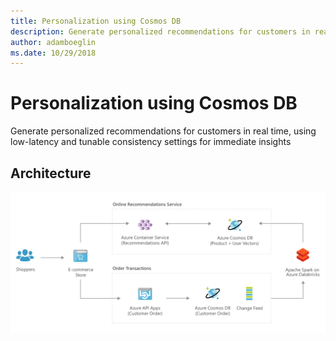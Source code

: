 ```yaml
---
title: Personalization using Cosmos DB 
description: Generate personalized recommendations for customers in real time, using low-latency and tunable consistency settings for immediate insights
author: adamboeglin
ms.date: 10/29/2018
---
```

# Personalization using Cosmos DB 
Generate personalized recommendations for customers in real time, using low-latency and tunable consistency settings for immediate insights

## Architecture
<img src="media/personalization-using-cosmos-db.svg" alt='architecture diagram' />